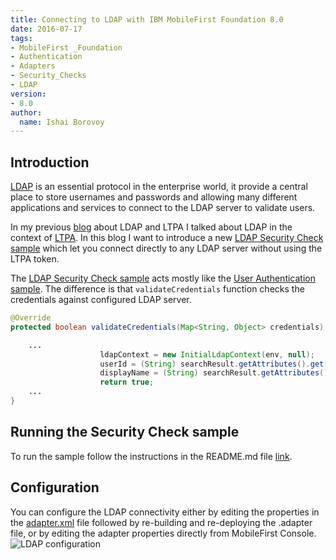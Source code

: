 ```yaml
---
title: Connecting to LDAP with IBM MobileFirst Foundation 8.0
date: 2016-07-17
tags:
- MobileFirst _Foundation
- Authentication
- Adapters
- Security_Checks
- LDAP
version:
- 8.0
author:
  name: Ishai Borovoy
---
```


## Introduction
[LDAP](https://www.wikiwand.com/en/Lightweight_Directory_Access_Protocol) is an essential protocol in the enterprise world, it provide a central place to store usernames and passwords and allowing many different applications and services to connect to the LDAP server to validate users.  

In my previous [blog]({{site.baseurl}}/blog/2016/04/21/using-ldap-as-user-registry) about LDAP and LTPA I talked about LDAP in the context of [LTPA](https://www.wikiwand.com/en/IBM_Lightweight_Third-Party_Authentication).  In this blog I want to introduce a new [LDAP Security Check sample](https://github.com/mfpdev/mfp-advanced-adapters-samples/tree/development/custom-security-checks/ldap) which let you connect directly to any LDAP server without using the LTPA token.

The [LDAP Security Check sample](https://github.com/mfpdev/mfp-advanced-adapters-samples/tree/development/custom-security-checks/ldap) acts mostly like the [User Authentication sample]({{site.baseurl}}/tutorials/en/foundation/8.0/authentication-and-security/user-authentication/security-check/). The difference is that `validateCredentials` function checks the credentials against configured LDAP server.

```java
@Override
protected boolean validateCredentials(Map<String, Object> credentials) {

    ...
                    ldapContext = new InitialLdapContext(env, null);
                    userId = (String) searchResult.getAttributes().get(config.getLdapUserAttribute()).get();
                    displayName = (String) searchResult.getAttributes().get(config.getLdapNameAttribute()).get();
                    return true;
    ...
}
```

## Running the Security Check sample
To run the sample follow the instructions in the README.md file [link](https://github.com/mfpdev/mfp-advanced-adapters-samples/blob/development/custom-security-checks/ldap/readme.md).

## Configuration
You can configure the LDAP connectivity either by editing the properties in the [adapter.xml](https://github.com/mfpdev/mfp-advanced-adapters-samples/blob/development/custom-security-checks/ldap/src/main/adapter-resources/adapter.xml) file followed by re-building and re-deploying the .adapter file, or by editing the adapter properties directly from MobileFirst Console.
![LDAP configuration]({{site.baseurl}}/assets/blog/2016-17-07-connecting-to-LDAP-with-ibm-mobilefirst-foundation/Configuration.png)
